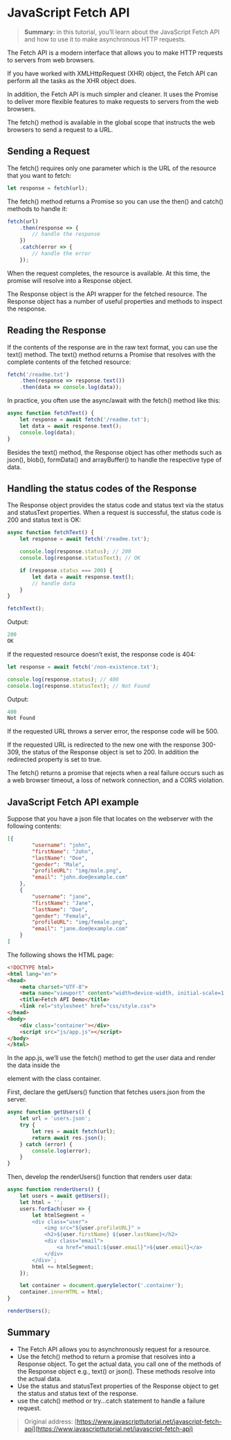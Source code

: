 # JavaScript Fetch API
> **Summary:** in this tutorial, you’ll learn about the JavaScript Fetch API and how to use it to make asynchronous HTTP requests.

The Fetch API is a modern interface that allows you to make HTTP requests to servers from web browsers.

If you have worked with XMLHttpRequest (XHR) object, the Fetch API can perform all the tasks as the XHR object does.

In addition, the Fetch API is much simpler and cleaner. It uses the Promise to deliver more flexible features to make requests to servers from the web browsers.

The fetch() method is available in the global scope that instructs the web browsers to send a request to a URL.

## Sending a Request

The fetch() requires only one parameter which is the URL of the resource that you want to fetch:
```js
let response = fetch(url);
```
The fetch() method returns a Promise so you can use the then() and catch() methods to handle it:
```js
fetch(url)
    .then(response => {
        // handle the response
    })
    .catch(error => {
        // handle the error
    });
```
When the request completes, the resource is available. At this time, the promise will resolve into a Response object.

The Response object is the API wrapper for the fetched resource. The Response object has a number of useful properties and methods to inspect the response.

## Reading the Response

If the contents of the response are in the raw text format, you can use the text() method. The text() method returns a Promise that resolves with the complete contents of the fetched resource:
```js
fetch('/readme.txt')
    .then(response => response.text())
    .then(data => console.log(data));
```
In practice, you often use the async/await with the fetch() method like this:
```js
async function fetchText() {
    let response = await fetch('/readme.txt');
    let data = await response.text();
    console.log(data);
}
```
Besides the text() method, the Response object has other methods such as json(), blob(), formData() and arrayBuffer() to handle the respective type of data.

## Handling the status codes of the Response

The Response object provides the status code and status text via the status and statusText properties. When a request is successful, the status code is 200 and status text is OK:
```js
async function fetchText() {
    let response = await fetch('/readme.txt');

    console.log(response.status); // 200
    console.log(response.statusText); // OK

    if (response.status === 200) {
        let data = await response.text();
        // handle data
    }
}

fetchText();
```
Output:
```js
200
OK
```
If the requested resource doesn’t exist, the response code is 404:
```js
let response = await fetch('/non-existence.txt');

console.log(response.status); // 400
console.log(response.statusText); // Not Found
```
Output:
```js
400
Not Found
```
If the requested URL throws a server error, the response code will be 500.

If the requested URL is redirected to the new one with the response 300-309, the status of the Response object is set to 200. In addition the redirected property is set to true.

The fetch() returns a promise that rejects when a real failure occurs such as a web browser timeout, a loss of network connection, and a CORS violation.

## JavaScript Fetch API example

Suppose that you have a json file that locates on the webserver with the following contents:
```json
[{
        "username": "john",
        "firstName": "John",
        "lastName": "Doe",
        "gender": "Male",
        "profileURL": "img/male.png",
        "email": "john.doe@example.com"
    },
    {
        "username": "jane",
        "firstName": "Jane",
        "lastName": "Doe",
        "gender": "Female",
        "profileURL": "img/female.png",
        "email": "jane.doe@example.com"
    }
]
```
The following shows the HTML page:
```html
<!DOCTYPE html>
<html lang="en">
<head>
    <meta charset="UTF-8">
    <meta name="viewport" content="width=device-width, initial-scale=1.0">
    <title>Fetch API Demo</title>
    <link rel="stylesheet" href="css/style.css">
</head>
<body>
    <div class="container"></div>
    <script src="js/app.js"></script>
</body>
</html>
```
In the app.js, we’ll use the fetch() method to get the user data and render the data inside the <div> element with the class container.

First, declare the getUsers() function that fetches users.json from the server.
```js
async function getUsers() {
    let url = 'users.json';
    try {
        let res = await fetch(url);
        return await res.json();
    } catch (error) {
        console.log(error);
    }
}
```
Then, develop the renderUsers() function that renders user data:
```js
async function renderUsers() {
    let users = await getUsers();
    let html = '';
    users.forEach(user => {
        let htmlSegment = `
        <div class="user">
            <img src="${user.profileURL}" >
            <h2>${user.firstName} ${user.lastName}</h2>
            <div class="email">
                <a href="email:${user.email}">${user.email}</a>
            </div>
        </div>`;
        html += htmlSegment;
    });

    let container = document.querySelector('.container');
    container.innerHTML = html;
}

renderUsers();
```

## Summary

- The Fetch API allows you to asynchronously request for a resource.
- Use the fetch() method to return a promise that resolves into a Response object. To get the actual data, you call one of the methods of the Response object e.g., text() or json(). These methods resolve into the actual data.
- Use the status and statusText properties of the Response object to get the status and status text of the response.
- use the catch() method or try...catch statement to handle a failure request.

> Original address: [https://www.javascripttutorial.net/javascript-fetch-api](https://www.javascripttutorial.net/javascript-fetch-api)